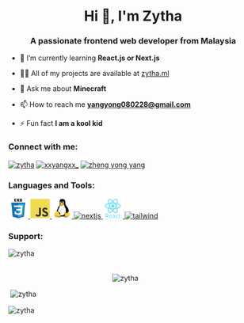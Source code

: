 <h1 align="center">Hi 👋, I'm Zytha</h1>
<h3 align="center">A passionate frontend web developer from Malaysia</h3>

- 🌱 I’m currently learning **React.js or Next.js**

- 👨‍💻 All of my projects are available at [zytha.ml](zytha.ml)

- 💬 Ask me about **Minecraft**

- 📫 How to reach me **yangyong080228@gmail.com**

- ⚡ Fun fact **I am a kool kid**

<h3 align="left">Connect with me:</h3>
<p align="left">
<a href="https://dev.to/zytha" target="blank"><img align="center" src="https://raw.githubusercontent.com/rahuldkjain/github-profile-readme-generator/master/src/images/icons/Social/devto.svg" alt="zytha" height="30" width="40" /></a>
<a href="https://twitter.com/xxyangxx_" target="blank"><img align="center" src="https://raw.githubusercontent.com/rahuldkjain/github-profile-readme-generator/master/src/images/icons/Social/twitter.svg" alt="xxyangxx_" height="30" width="40" /></a>
<a href="https://fb.com/zheng yong yang" target="blank"><img align="center" src="https://raw.githubusercontent.com/rahuldkjain/github-profile-readme-generator/master/src/images/icons/Social/facebook.svg" alt="zheng yong yang" height="30" width="40" /></a>
</p>

<h3 align="left">Languages and Tools:</h3>
<p align="left"> <a href="https://www.w3schools.com/css/" target="_blank" rel="noreferrer"> <img src="https://raw.githubusercontent.com/devicons/devicon/master/icons/css3/css3-original-wordmark.svg" alt="css3" width="40" height="40"/> </a> <a href="https://developer.mozilla.org/en-US/docs/Web/JavaScript" target="_blank" rel="noreferrer"> <img src="https://raw.githubusercontent.com/devicons/devicon/master/icons/javascript/javascript-original.svg" alt="javascript" width="40" height="40"/> </a> <a href="https://www.linux.org/" target="_blank" rel="noreferrer"> <img src="https://raw.githubusercontent.com/devicons/devicon/master/icons/linux/linux-original.svg" alt="linux" width="40" height="40"/> </a> <a href="https://nextjs.org/" target="_blank" rel="noreferrer"> <img src="https://cdn.worldvectorlogo.com/logos/nextjs-2.svg" alt="nextjs" width="40" height="40"/> </a> <a href="https://reactjs.org/" target="_blank" rel="noreferrer"> <img src="https://raw.githubusercontent.com/devicons/devicon/master/icons/react/react-original-wordmark.svg" alt="react" width="40" height="40"/> </a> <a href="https://tailwindcss.com/" target="_blank" rel="noreferrer"> <img src="https://www.vectorlogo.zone/logos/tailwindcss/tailwindcss-icon.svg" alt="tailwind" width="40" height="40"/> </a> </p>

<h3 align="left">Support:</h3>
<p><a href="https://ko-fi.com/zytha"> <img align="left" src="https://cdn.ko-fi.com/cdn/kofi3.png?v=3" height="50" width="210" alt="zytha" /></a></p><br><br>

<div align="left">

<p><img align="center" src="https://github-readme-stats.vercel.app/api/top-langs?username=zytha&show_icons=true&locale=en&layout=compact" alt="zytha" /></p>
  
<p>&nbsp;<img align="center" src="https://github-readme-stats.vercel.app/api?username=zytha&show_icons=true&locale=en" alt="zytha" /></p>
  
<p><img align="center" src="https://github-readme-streak-stats.herokuapp.com/?user=zytha&" alt="zytha" /></p>
</div>
